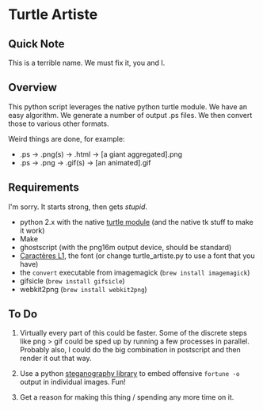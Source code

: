 # Turtle Artiste

## Quick Note

This is a terrible name. We must fix it, you and I.

## Overview

This python script leverages the native python turtle module. We have an easy algorithm. We generate a number of output .ps files. We then convert those to various other formats.

Weird things are done, for example:

* .ps -> .png(s) -> .html -> [a giant aggregated].png
* .ps -> .png -> .gif(s) -> [an animated].gif

## Requirements

I'm sorry. It starts strong, then gets *stupid*.

* python 2.x with the native [turtle module][] (and the native tk stuff to make it work)
* Make
* ghostscript (with the png16m output device, should be standard)
* [Caractères L1][], the font (or change turtle_artiste.py to use a font that you have)
* the `convert` executable from imagemagick (`brew install imagemagick`)
* gifsicle (`brew install gifsicle`)
* webkit2png (`brew install webkit2png`) 

## To Do

1. Virtually every part of this could be faster. Some of the discrete steps like png > gif could be sped up by running a few processes in parallel. Probably also, I could do the big combination in postscript and then render it out that way.

2. Use a python [steganography library][] to embed offensive `fortune -o` output in individual images. Fun!

3. Get a reason for making this thing / spending any more time on it.


[turtle module]: http://docs.python.org/2/library/turtle.html
[Caractères L1]: http://en.wikipedia.org/wiki/Caract%C3%A8res
[steganography library]: http://domnit.org/stepic/doc/